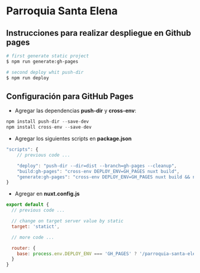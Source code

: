 # Parroquia Santa Elena

## Instrucciones para realizar despliegue en Github pages

```bash
# first generate static project
$ npm run generate:gh-pages

# second deploy whit push-dir
$ npm run deploy
```

## Configuración para GitHub Pages
* Agregar las dependencias **push-dir** y **cross-env**:
```javascript
npm install push-dir --save-dev
npm install cross-env --save-dev
```

* Agregar los siguientes scripts en **package.json**
```javascript
"scripts": {
    // previous code ...

    "deploy": "push-dir --dir=dist --branch=gh-pages --cleanup",
    "build:gh-pages": "cross-env DEPLOY_ENV=GH_PAGES nuxt build",
    "generate:gh-pages": "cross-env DEPLOY_ENV=GH_PAGES nuxt build && nuxt export"
}
```

* Agregar en **nuxt.config.js**
```javascript
export default {
  // previous code ...

  // change on target server value by static
  target: 'statict',

  // more code ...

  router: {
    base: process.env.DEPLOY_ENV === 'GH_PAGES' ? '/parroquia-santa-elena/' : ''
  }
}
```